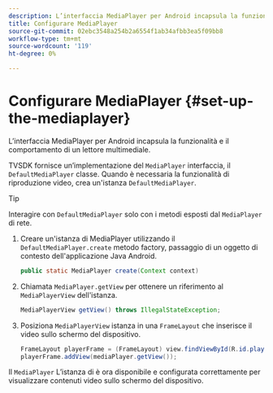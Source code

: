 ```yaml
---
description: L’interfaccia MediaPlayer per Android incapsula la funzionalità e il comportamento di un lettore multimediale.
title: Configurare MediaPlayer
source-git-commit: 02ebc3548a254b2a6554f1ab34afbb3ea5f09bb8
workflow-type: tm+mt
source-wordcount: '119'
ht-degree: 0%

---
```


# Configurare MediaPlayer {#set-up-the-mediaplayer}

L’interfaccia MediaPlayer per Android incapsula la funzionalità e il comportamento di un lettore multimediale.

TVSDK fornisce un’implementazione del `MediaPlayer` interfaccia, il `DefaultMediaPlayer` classe. Quando è necessaria la funzionalità di riproduzione video, crea un&#39;istanza `DefaultMediaPlayer`.

>[!TIP]
>
>Interagire con `DefaultMediaPlayer` solo con i metodi esposti dal `MediaPlayer` di rete.

1. Creare un&#39;istanza di MediaPlayer utilizzando il `DefaultMediaPlayer.create` metodo factory, passaggio di un oggetto di contesto dell&#39;applicazione Java Android.

   ```java
   public static MediaPlayer create(Context context) 
   ```

1. Chiamata `MediaPlayer.getView` per ottenere un riferimento al `MediaPlayerView` dell&#39;istanza.

   ```java
   MediaPlayerView getView() throws IllegalStateException; 
   ```

1. Posiziona `MediaPlayerView` istanza in una `FrameLayout` che inserisce il video sullo schermo del dispositivo.

   ```java
   FrameLayout playerFrame = (FrameLayout) view.findViewById(R.id.playerFrame); 
   playerFrame.addView(mediaPlayer.getView()); 
   ```

Il `MediaPlayer` L’istanza di è ora disponibile e configurata correttamente per visualizzare contenuti video sullo schermo del dispositivo.

